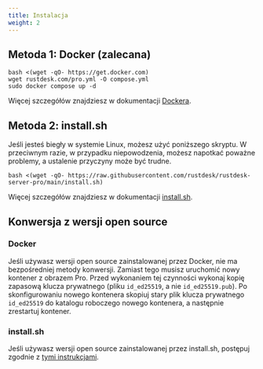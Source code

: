 ```yaml
---
title: Instalacja
weight: 2
---
```


## Metoda 1: Docker (zalecana)

```
bash <(wget -qO- https://get.docker.com)
wget rustdesk.com/pro.yml -O compose.yml
sudo docker compose up -d
```

Więcej szczegółów znajdziesz w dokumentacji [Dockera](/docs/en/self-host/rustdesk-server-pro/installscript/docker/).

## Metoda 2: install.sh

Jeśli jesteś biegły w systemie Linux, możesz użyć poniższego skryptu. W przeciwnym razie, w przypadku niepowodzenia, możesz napotkać poważne problemy, a ustalenie przyczyny może być trudne.

`bash <(wget -qO- https://raw.githubusercontent.com/rustdesk/rustdesk-server-pro/main/install.sh)`

Więcej szczegółów znajdziesz w dokumentacji [install.sh](/docs/en/self-host/rustdesk-server-pro/installscript/script/).

## Konwersja z wersji open source

### Docker
Jeśli używasz wersji open source zainstalowanej przez Docker, nie ma bezpośredniej metody konwersji. Zamiast tego musisz uruchomić nowy kontener z obrazem Pro. Przed wykonaniem tej czynności wykonaj kopię zapasową klucza prywatnego (pliku `id_ed25519`, a nie `id_ed25519.pub`). Po skonfigurowaniu nowego kontenera skopiuj stary plik klucza prywatnego `id_ed25519` do katalogu roboczego nowego kontenera, a następnie zrestartuj kontener.

### install.sh
Jeśli używasz wersji open source zainstalowanej przez install.sh, postępuj zgodnie z [tymi instrukcjami](/docs/en/self-host/rustdesk-server-pro/installscript/script/#convert-from-open-source).
